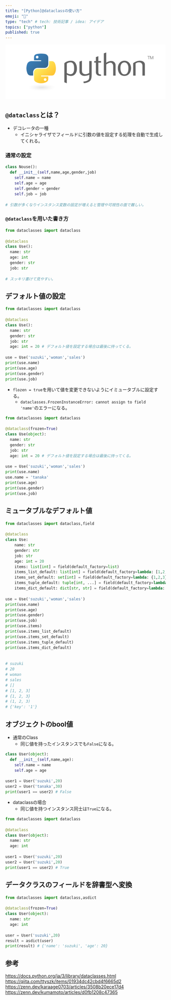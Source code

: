 ```yaml
---
title: "[Python]@dataclassの使い方"
emoji: "🎃"
type: "tech" # tech: 技術記事 / idea: アイデア
topics: ["python"]
published: true
---
```

![](/images/py_logo/python-logo-master-v3-TM.png)

## `@dataclass`とは？
- デコレータの一種
  - イニシャライザでフィールドに引数の値を設定する処理を自動で生成してくれる。

### 通常の設定
```py
class Nouse():
  def __init__(self,name,age,gender,job)
    self.name = name
    self.age = age
    self.gender = gender
    self.job = job

# 引数が多くなりインスタンス変数の設定が増えると管理や可視性の面で難しい。
```

### `@dataclass`を用いた書き方
```py
from dataclasses import dataclass

@dataclass
class Use():
  name: str
  age: int
  gender: str
  job: str

# スッキリ書けて見やすい。
```
## デフォルト値の設定
```py
from dataclasses import dataclass

@dataclass
class Use():
  name: str
  gender: str
  job: str
  age: int = 20 # デフォルト値を設定する場合は最後に持ってくる。

use = Use('suzuki','woman','sales')
print(use.name)
print(use.age)
print(use.gender)
print(use.job)
```

- `flozen = true`を用いて値を変更できないようにイミュータブルに設定する。
  - `dataclasses.FrozenInstanceError: cannot assign to field 'name'`のエラーになる。
```py
from dataclasses import dataclass

@dataclass(frozen=True)
class Use(object):
  name: str
  gender: str
  job: str
  age: int = 20 # デフォルト値を設定する場合は最後に持ってくる。

use = Use('suzuki','woman','sales')
print(use.name)
use.name = 'tanaka'
print(use.age)
print(use.gender)
print(use.job)
```

## ミュータブルなデフォルト値
```py
from dataclasses import dataclass,field

@dataclass
class Use:
    name: str
    gender: str
    job: str
    age: int = 20
    items: list[int] = field(default_factory=list)
    items_list_default: list[int] = field(default_factory=lambda: [1,2,3])
    items_set_default: set[int] = field(default_factory=lambda: {1,2,3})
    items_tuple_default: tuple[int, ...] = field(default_factory=lambda: (1,2,3))
    items_dict_default: dict[str, str] = field(default_factory=lambda: {"key":"1"})

use = Use('suzuki','woman','sales')
print(use.name)
print(use.age)
print(use.gender)
print(use.job)
print(use.items)
print(use.items_list_default)
print(use.items_set_default)
print(use.items_tuple_default)
print(use.items_dict_default)


# suzuki
# 20
# woman
# sales
# []
# [1, 2, 3]
# {1, 2, 3}
# (1, 2, 3)
# {'key': '1'}

```

## オブジェクトのbool値
- 通常のClass
  - 同じ値を持ったインスタンスでも`False`になる。

```py
class User(object):
  def __init__(self,name,age):
    self.name = name
    self.age = age

user1 = User('suzuki',20)
user2 = User('tanaka',30)
print(user1 == user2) # False
```

- dataclassの場合
  - 同じ値を持つインスタンス同士は`True`になる。

```py
from dataclasses import dataclass

@dataclass
class User(object):
  name: str
  age: int

user1 = User('suzuki',20)
user2 = User('suzuki',20)
print(user1 == user2) # True
```

## データクラスのフィールドを辞書型へ変換
```py
from dataclasses import dataclass,asdict

@dataclass(frozen=True)
class User(object):
  name: str
  age: int

user = User('suzuki',20)
result = asdict(user)
print(result) # {'name': 'suzuki', 'age': 20}

```

## 参考
https://docs.python.org/ja/3/library/dataclasses.html
https://qiita.com/ttyszk/items/01934dc42cbd4f6665d2
https://zenn.dev/karaage0703/articles/3508b20ece17d4
https://zenn.dev/kumamoto/articles/d0fb1208c47365
